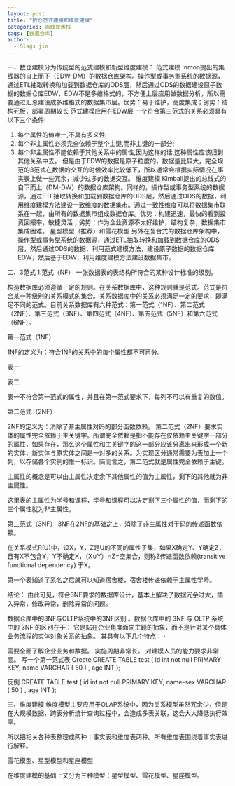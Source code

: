 ```yaml
---
layout: post
title: "数仓范式建模和维度建模"
categories: 离线技术栈
tags: [数据仓库]
author:
  - Slags jin
---
```



一、数仓建模分为传统型的范式建模和新型维度建模： 
范式建模
Inmon提出的集线器的自上而下（EDW-DM）的数据仓库架构。操作型或事务型系统的数据源，通过ETL抽取转换和加载到数据仓库的ODS层，然后通过ODS的数据建设原子数据的数据仓库EDW，EDW不是多维格式的，不方便上层应用做数据分析，所以需要通过汇总建设成多维格式的数据集市层。优势：易于维护，高度集成；劣势：结构死板，部署周期较长
范式建模应用在EDW层
一个符合第三范式的关系必须具有以下三个条件:
1. 每个属性的值唯一,不具有多义性;
2. 每个非主属性必须完全依赖于整个主键,而非主键的一部分;
3. 每个非主属性不能依赖于其他关系中的属性,因为这样的话,这种属性应该归到其他关系中去。
但是由于EDW的数据是原子粒度的，数据量比较大，完全规范的3范式在数据的交互的时候效率比较低下，所以通常会根据实际情况在事实表上做一些冗余，减少过多的数据交互。
维度建模
Kimball提出的总线式的自下而上（DM-DW）的数据仓库架构。同样的，操作型或事务型系统的数据源，通过ETL抽取转换和加载到数据仓库的ODS层，然后通过ODS的数据，利用维度建模方法建设一致维度的数据集市。通过一致性维度可以将数据集市联系在一起，由所有的数据集市组成数据仓库。优势：构建迅速，最快的看到投资回报率，敏捷灵活；劣势：作为企业资源不太好维护，结构复杂，数据集市集成困难。
星型模型（推荐）和雪花模型
另外在复合式的数据仓库架构中，操作型或事务型系统的数据源，通过ETL抽取转换和加载到数据仓库的ODS层，然后通过ODS的数据，利用范式建模方法，建设原子数据的数据仓库EDW，然后基于EDW，利用维度建模方法建设数据集市。

 
二、3范式
1.范式（NF）
一张数据表的表结构所符合的某种设计标准的级别。

构造数据库必须遵循一定的规则。在关系数据库中，这种规则就是范式。范式是符合某一种级别的关系模式的集合。关系数据库中的关系必须满足一定的要求，即满足不同的范式。目前关系数据库有六种范式：第一范式（1NF）、第二范式（2NF）、第三范式（3NF）、第四范式（4NF）、第五范式（5NF）和第六范式（6NF）。

第一范式（1NF）

1NF的定义为：符合1NF的关系中的每个属性都不可再分。

表一


表二



表一不符合第一范式的属性，并且在第一范式要求下，每列不可以有重复的数值。

第二范式（2NF）

2NF的定义为：消除了非主属性对码的部分函数依赖。
第二范式（2NF）要求实体的属性完全依赖于主关键字。所谓完全依赖是指不能存在仅依赖主关键字一部分的属性，如果存在，那么这个属性和主关键字的这一部分应该分离出来形成一个新的实体，新实体与原实体之间是一对多的关系。为实现区分通常需要为表加上一个列，以存储各个实例的惟一标识。简而言之，第二范式就是属性完全依赖于主键。

主属性的概念是可以由主属性决定余下其他属性的值为主属性，剩下的其他就为非主属性。




这里表的主属性为学号和课程，学号和课程可以决定剩下三个属性的值，而剩下的三个属性就为非主属性。

第三范式（3NF）
3NF在2NF的基础之上，消除了非主属性对于码的传递函数依赖。






在关系模式R(U)中，设X，Y，Z是U的不同的属性子集，如果X确定Y、Y确定Z，且有X不包含Y，Y不确定X，（X∪Y）∩Z=空集合，则称Z传递函数依赖(transitive functional dependency) 于X。

第一个表知道了系名之后就可以知道宿舍楼，宿舍楼传递依赖于主属性学号。

结论：
由此可见，符合3NF要求的数据库设计，基本上解决了数据冗余过大，插入异常，修改异常，删除异常的问题。

数据仓库中的3NF与OLTP系统中的3NF区别
。数据仓库中的 3NF 与 OLTP 系统中的 3NF 的区别在于：
它是站在企业角度面向主题的抽象，而不是针对某个具体 业务流程的实体对象关系的抽象。
其具有以下几个特点： ·

需要全面了解企业业务和数据。
实施周期非常长。
对建模人员的能力要求非常高。
写一个第一范式表
Create CREATE TABLE test
(
id int not null
PRIMARY KEY,
name VARCHAR
(
50
)
,
age INT
);

反例
CREATE TABLE test
(
id int not null
PRIMARY KEY,
name-sex VARCHAR
(
50
)
,
age INT
);

 


三、维度建模
维度模型主要应用于OLAP系统中，因为关系模型虽然冗余少，但是在大规模数据，跨表分析统计查询过程中，会造成多表关联，这会大大降低执行效率。

所以把相关各种表整理成两种：事实表和维度表两种。所有维度表围绕着事实表进行解释。

 雪花模型、星型模型和星座模型

在维度建模的基础上又分为三种模型：星型模型、雪花模型、星座模型。

